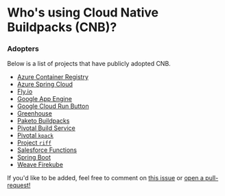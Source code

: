 # Who's using Cloud Native Buildpacks (CNB)?

### Adopters
Below is a list of projects that have publicly adopted CNB. 

* [Azure Container Registry](https://docs.microsoft.com/en-us/azure/container-registry/container-registry-tasks-pack-build)
* [Azure Spring Cloud](https://content.pivotal.io/blog/azure-spring-cloud-a-new-way-to-run-spring-boot-apps-atop-kubernetes)
* [Fly.io](https://fly.io/blog/simpler-fly-deployments-nodejs-rails-golang-java/)
* [Google App Engine](https://cloud.google.com/appengine/)
* [Google Cloud Run Button](https://cloud.google.com/blog/products/serverless/introducing-cloud-run-button-click-to-deploy-your-git-repos-to-google-cloud)
* [Greenhouse](https://github.com/grnhse/)
* [Paketo Buildpacks](https://paketo.io)
* [Pivotal Build Service](https://content.pivotal.io/blog/pivotal-build-service-now-alpha-assembles-and-updates-containers-in-kubernetes)
* [Pivotal `kpack`](https://content.pivotal.io/blog/introducing-kpack-a-kubernetes-native-container-build-service)
* [Project `riff`](https://projectriff.io/blog/2018/11/19/announcing-riff-0-2-0)
* [Salesforce Functions](https://developer.salesforce.com/blogs/2019/11/introducing-salesforce-evergreen.html)
* [Spring Boot](https://spring.io/blog/2020/01/23/spring-boot-2-3-0-m1-is-now-available)
* [Weave Firekube](https://www.weave.works/blog/firekube-fast-and-secure-kubernetes-clusters-using-weave-ignite)

If you'd like to be added, feel free to comment on [this issue](https://github.com/buildpacks/community/issues/12) or [open a pull-request!](https://github.com/buildpacks/community/edit/master/ADOPTERS.md)
